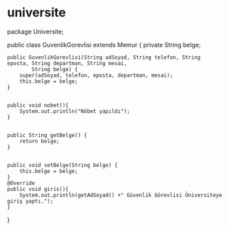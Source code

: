 # universite
package Universite;

public class GuvenlikGorevlisi extends Memur {
    private String belge;

    public GuvenlikGorevlisi(String adSoyad, String telefon, String eposta, String departman, String mesai,
            String belge) {
        super(adSoyad, telefon, eposta, departman, mesai);
        this.belge = belge;
    }

    
    public void nobet(){
        System.out.println("Nöbet yapıldı");
    }


    public String getBelge() {
        return belge;
    }


    public void setBelge(String belge) {
        this.belge = belge;
    }
    @Override
    public void giris(){
        System.out.println(getAdSoyad() +" Güvenlik Görevlisi Üniversiteye giriş yaptı.");
    }
    
}
